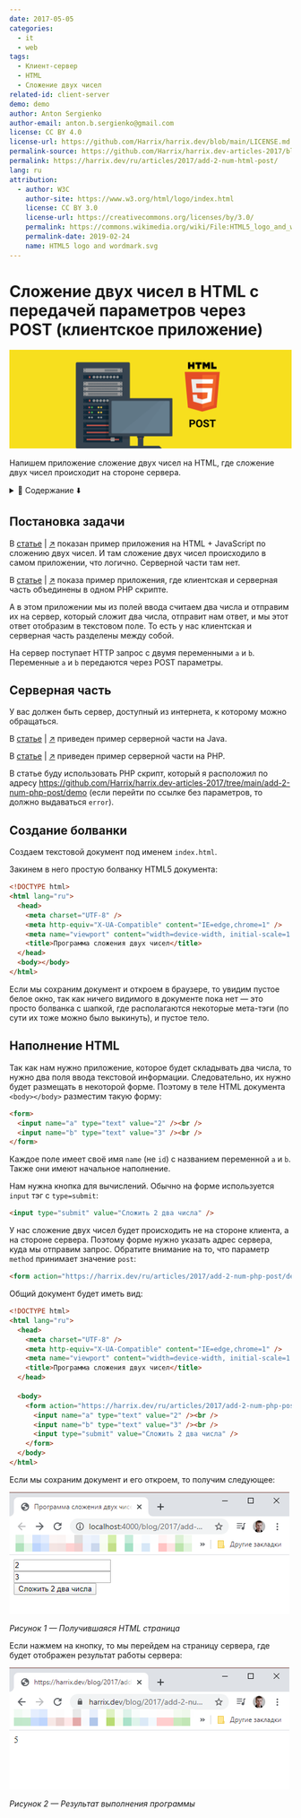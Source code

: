 ```yaml
---
date: 2017-05-05
categories:
  - it
  - web
tags:
  - Клиент-сервер
  - HTML
  - Сложение двух чисел
related-id: client-server
demo: demo
author: Anton Sergienko
author-email: anton.b.sergienko@gmail.com
license: CC BY 4.0
license-url: https://github.com/Harrix/harrix.dev/blob/main/LICENSE.md
permalink-source: https://github.com/Harrix/harrix.dev-articles-2017/blob/main/add-2-num-html-post/add-2-num-html-post.md
permalink: https://harrix.dev/ru/articles/2017/add-2-num-html-post/
lang: ru
attribution:
  - author: W3C
    author-site: https://www.w3.org/html/logo/index.html
    license: CC BY 3.0
    license-url: https://creativecommons.org/licenses/by/3.0/
    permalink: https://commons.wikimedia.org/wiki/File:HTML5_logo_and_wordmark.svg
    permalink-date: 2019-02-24
    name: HTML5 logo and wordmark.svg
---
```


# Сложение двух чисел в HTML с передачей параметров через POST (клиентское приложение)

![Featured image](featured-image.svg)

Напишем приложение сложение двух чисел на HTML, где сложение двух чисел происходит на стороне сервера.

<details>
<summary>📖 Содержание ⬇️</summary>

## Содержание

- [Постановка задачи](#постановка-задачи)
- [Серверная часть](#серверная-часть)
- [Создание болванки](#создание-болванки)
- [Наполнение HTML](#наполнение-html)

</details>

## Постановка задачи

В [статье](https://github.com/Harrix/harrix.dev-articles-2015/blob/main/add-2-num-js/add-2-num-js.md) | [↗️](https://harrix.dev/ru/articles/2015/add-2-num-js/) показан пример приложения на HTML + JavaScript по сложению двух чисел. И там сложение двух чисел происходило в самом приложении, что логично. Серверной части там нет.

В [статье](https://github.com/Harrix/harrix.dev-articles-2015/blob/main/add-2-num-php/add-2-num-php.md) | [↗️](https://harrix.dev/ru/articles/2015/add-2-num-php/) показа пример приложения, где клиентская и серверная часть объединены в одном PHP скрипте.

А в этом приложении мы из полей ввода считаем два числа и отправим их на сервер, который сложит два числа, отправит нам ответ, и мы этот ответ отобразим в текстовом поле. То есть у нас клиентская и серверная часть разделены между собой.

На сервер поступает HTTP запрос с двумя переменными `a` и `b`. Переменные `a` и `b` передаются через POST параметры.

## Серверная часть

У вас должен быть сервер, доступный из интернета, к которому можно обращаться.

В [статье](https://github.com/Harrix/harrix.dev-articles-2017/blob/main/add-2-num-java-get/add-2-num-java-get.md) | [↗️](https://harrix.dev/ru/articles/2017/add-2-num-java-get/) приведен пример серверной части на Java.

В [статье](https://github.com/Harrix/harrix.dev-articles-2017/blob/main/add-2-num-php-get/add-2-num-php-get.md) | [↗️](https://harrix.dev/ru/articles/2017/add-2-num-php-get/) приведен пример серверной части на PHP.

В статье буду использовать PHP скрипт, который я расположил по адресу <https://github.com/Harrix/harrix.dev-articles-2017/tree/main/add-2-num-php-post/demo> (если перейти по ссылке без параметров, то должно выдаваться `error`).

## Создание болванки

Создаем текстовой документ под именем `index.html`.

Закинем в него простую болванку HTML5 документа:

```html
<!DOCTYPE html>
<html lang="ru">
  <head>
    <meta charset="UTF-8" />
    <meta http-equiv="X-UA-Compatible" content="IE=edge,chrome=1" />
    <meta name="viewport" content="width=device-width, initial-scale=1.0" />
    <title>Программа сложения двух чисел</title>
  </head>
  <body></body>
</html>
```

Если мы сохраним документ и откроем в браузере, то увидим пустое белое окно, так как ничего видимого в документе пока нет — это просто болванка с шапкой, где располагаются некоторые мета-тэги (по сути их тоже можно было выкинуть), и пустое тело.

## Наполнение HTML

Так как нам нужно приложение, которое будет складывать два числа, то нужно два поля ввода текстовой информации. Следовательно, их нужно будет размещать в некоторой форме. Поэтому в теле HTML документа `<body></body>` разместим такую форму:

```html
<form>
  <input name="a" type="text" value="2" /><br />
  <input name="b" type="text" value="3" /><br />
</form>
```

Каждое поле имеет своё имя `name` (не `id`) с названием переменной `a` и `b`. Также они имеют начальное наполнение.

Нам нужна кнопка для вычислений. Обычно на форме используется `input` тэг с `type=submit`:

```html
<input type="submit" value="Сложить 2 два числа" />
```

У нас сложение двух чисел будет происходить не на стороне клиента, а на стороне сервера. Поэтому форме нужно указать адрес сервера, куда мы отправим запрос. Обратите внимание на то, что параметр `method` принимает значение `post`:

```html
<form action="https://harrix.dev/ru/articles/2017/add-2-num-php-post/demo/" method="post"></form>
```

Общий документ будет иметь вид:

```html
<!DOCTYPE html>
<html lang="ru">
  <head>
    <meta charset="UTF-8" />
    <meta http-equiv="X-UA-Compatible" content="IE=edge,chrome=1" />
    <meta name="viewport" content="width=device-width, initial-scale=1.0" />
    <title>Программа сложения двух чисел</title>
  </head>

  <body>
    <form action="https://harrix.dev/ru/articles/2017/add-2-num-php-post/demo/" method="post">
      <input name="a" type="text" value="2" /><br />
      <input name="b" type="text" value="3" /><br />
      <input type="submit" value="Сложить 2 два числа" />
    </form>
  </body>
</html>
```

Если мы сохраним документ и его откроем, то получим следующее:

![Получившаяся HTML страница](img/result_01.png)

_Рисунок 1 — Получившаяся HTML страница_

Если нажмем на кнопку, то мы перейдем на страницу сервера, где будет отображен результат работы сервера:

![Результат выполнения программы](img/result_02.png)

_Рисунок 2 — Результат выполнения программы_

